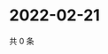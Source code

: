 # 2022-02-21

共 0 条

<!-- BEGIN WEIBO -->
<!-- 最后更新时间 Mon Feb 21 2022 02:13:29 GMT+0800 (China Standard Time) -->

<!-- END WEIBO -->
